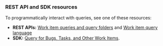 ### REST API and SDK resources  

To programmatically interact with queries, see one of these resources:  

- **REST APIs:** [Work item queries and query folders](https://www.visualstudio.com/integrate/api/wit/queries) and [Work item query language](https://www.visualstudio.com/integrate/api/wit/wiql)
- **SDK:** [Query for Bugs, Tasks, and Other Work Items](https://msdn.microsoft.com/library/bb130306.aspx).
